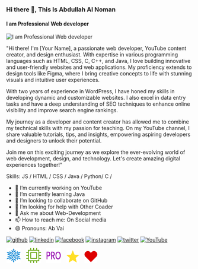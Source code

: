 ### Hi there 👋, This Is Abdullah Al Noman
#### I am Professional Web developer
![I am Professional Web developer](https://scontent-ccu1-2.xx.fbcdn.net/v/t39.30808-6/285144144_2046489855559369_5454108628639560357_n.jpg?_nc_cat=101&ccb=1-7&_nc_sid=e3f864&_nc_eui2=AeHIwq5QN17YGtb-qQ-AbYSlo-_Dp4JKSUKj78OngkpJQux9FMVQNaF6Ck5m6u8iogKADLrTFD76rFaGimBJTf38&_nc_ohc=OtTElppqNvMAX9k9LA-&_nc_ht=scontent-ccu1-2.xx&oh=00_AfB7HgHt9CclWOWcCA9XzN0TXpwbGQA1p6KgyPwWM_sWcQ&oe=6444E152)

"Hi there! I'm [Your Name], a passionate web developer, YouTube content creator, and design enthusiast. With expertise in various programming languages such as HTML, CSS, C, C++, and Java, I love building innovative and user-friendly websites and web applications. My proficiency extends to design tools like Figma, where I bring creative concepts to life with stunning visuals and intuitive user experiences.

With two years of experience in WordPress, I have honed my skills in developing dynamic and customizable websites. I also excel in data entry tasks and have a deep understanding of SEO techniques to enhance online visibility and improve search engine rankings.

My journey as a developer and content creator has allowed me to combine my technical skills with my passion for teaching. On my YouTube channel, I share valuable tutorials, tips, and insights, empowering aspiring developers and designers to unlock their potential.

Join me on this exciting journey as we explore the ever-evolving world of web development, design, and technology. Let's create amazing digital experiences together!"

Skills: JS / HTML / CSS / Java / Python/ C / 

- 🔭 I’m currently working on YouTube 
- 🌱 I’m currently learning Java 
- 👯 I’m looking to collaborate on GitHub 
- 🤔 I’m looking for help with Other Coader 
- 💬 Ask me about Web-Development 
- 📫 How to reach me: On Social media 
- 😄 Pronouns: Ab Vai 


[<img src='https://cdn.jsdelivr.net/npm/simple-icons@3.0.1/icons/github.svg' alt='github' height='40'>](https://github.com/https://github.com/AbdullahAlNoman20)  [<img src='https://cdn.jsdelivr.net/npm/simple-icons@3.0.1/icons/linkedin.svg' alt='linkedin' height='40'>](https://www.linkedin.com/in/https://www.linkedin.com/in/abdullah-al-noman-khu//)  [<img src='https://cdn.jsdelivr.net/npm/simple-icons@3.0.1/icons/facebook.svg' alt='facebook' height='40'>](https://www.facebook.com/https://www.facebook.com/abdullahanoman07/)  [<img src='https://cdn.jsdelivr.net/npm/simple-icons@3.0.1/icons/instagram.svg' alt='instagram' height='40'>](https://www.instagram.com/https://www.instagram.com/a.n.1.0//)  [<img src='https://cdn.jsdelivr.net/npm/simple-icons@3.0.1/icons/twitter.svg' alt='twitter' height='40'>](https://twitter.com/https://twitter.com/a_a_noman_k)  [<img src='https://cdn.jsdelivr.net/npm/simple-icons@3.0.1/icons/youtube.svg' alt='YouTube' height='40'>](https://www.youtube.com/channel/https://www.youtube.com/channel/UCyBS427wHvoPff7yL13LSfw)  

<a href='https://archiveprogram.github.com/'><img src='https://raw.githubusercontent.com/acervenky/animated-github-badges/master/assets/acbadge.gif' width='40' height='40'></a> <a href='https://docs.github.com/en/developers'><img src='https://raw.githubusercontent.com/acervenky/animated-github-badges/master/assets/devbadge.gif' width='40' height='40'></a> <a href='https://github.com/pricing'><img src='https://raw.githubusercontent.com/acervenky/animated-github-badges/master/assets/pro.gif' width='40' height='40'></a> <a href='https://stars.github.com/'><img src='https://raw.githubusercontent.com/acervenky/animated-github-badges/master/assets/starbadge.gif' width='35' height='35'></a> <a href='https://docs.github.com/en/github/supporting-the-open-source-community-with-github-sponsors'><img src='https://raw.githubusercontent.com/acervenky/animated-github-badges/master/assets/sponsorbadge.gif' width='35' height='35'></a> 

